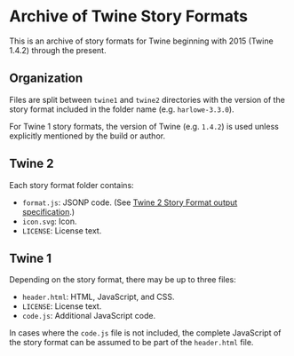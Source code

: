 # Archive of Twine Story Formats

This is an archive of story formats for Twine beginning with 2015 (Twine 1.4.2) through the present.

## Organization

Files are split between `twine1` and `twine2` directories with the version of the story format included in the folder name (e.g. `harlowe-3.3.0`).

For Twine 1 story formats, the version of Twine (e.g. `1.4.2`) is used unless explicitly mentioned by the build or author.

## Twine 2

Each story format folder contains:

- `format.js`: JSONP code. (See [Twine 2 Story Format output specification](https://github.com/iftechfoundation/twine-specs/blob/master/twine-2-storyformats-spec.md).)
- `icon.svg`: Icon.
- `LICENSE`: License text.

## Twine 1

Depending on the story format, there may be up to three files:

- `header.html`: HTML, JavaScript, and CSS.
- `LICENSE`: License text.
- `code.js`: Additional JavaScript code.

In cases where the `code.js` file is not included, the complete JavaScript of the story format can be assumed to be part of the `header.html` file.
